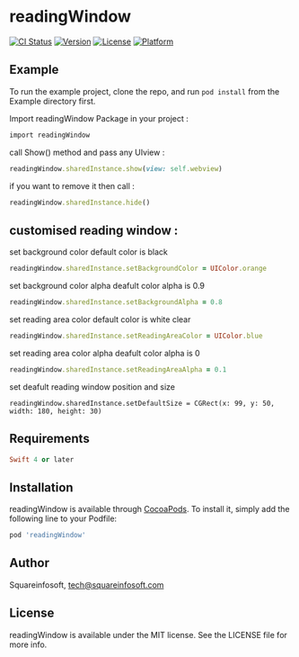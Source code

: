 # readingWindow

[![CI Status](http://img.shields.io/travis/amit44405/readingWindow.svg?style=flat)](https://travis-ci.org/amit44405/readingWindow)
[![Version](https://img.shields.io/cocoapods/v/readingWindow.svg?style=flat)](http://cocoapods.org/pods/readingWindow)
[![License](https://img.shields.io/cocoapods/l/readingWindow.svg?style=flat)](http://cocoapods.org/pods/readingWindow)
[![Platform](https://img.shields.io/cocoapods/p/readingWindow.svg?style=flat)](http://cocoapods.org/pods/readingWindow)

## Example

To run the example project, clone the repo, and run `pod install` from the Example directory first.

Import readingWindow Package in your project :

```ruby
import readingWindow
```

call Show() method and pass any UIview :

```ruby
readingWindow.sharedInstance.show(view: self.webview)
```

if you want to remove it then call :

```ruby
readingWindow.sharedInstance.hide()
```

## customised reading window :

set background color default color is black

```ruby
readingWindow.sharedInstance.setBackgroundColor = UIColor.orange
```

set background color alpha deafult color alpha is 0.9

```ruby
readingWindow.sharedInstance.setBackgroundAlpha = 0.8
```

set  reading area color default color is white clear

```ruby
readingWindow.sharedInstance.setReadingAreaColor = UIColor.blue
```

set reading area color alpha deafult color alpha is 0

```ruby
readingWindow.sharedInstance.setReadingAreaAlpha = 0.1
```

set deafult reading window position and size 

```
readingWindow.sharedInstance.setDefaultSize = CGRect(x: 99, y: 50, width: 180, height: 30)
```

## Requirements

```ruby
Swift 4 or later
```

## Installation

readingWindow is available through [CocoaPods](http://cocoapods.org). To install
it, simply add the following line to your Podfile:

```ruby
pod 'readingWindow'
```

## Author

Squareinfosoft, tech@squareinfosoft.com

## License

readingWindow is available under the MIT license. See the LICENSE file for more info.
